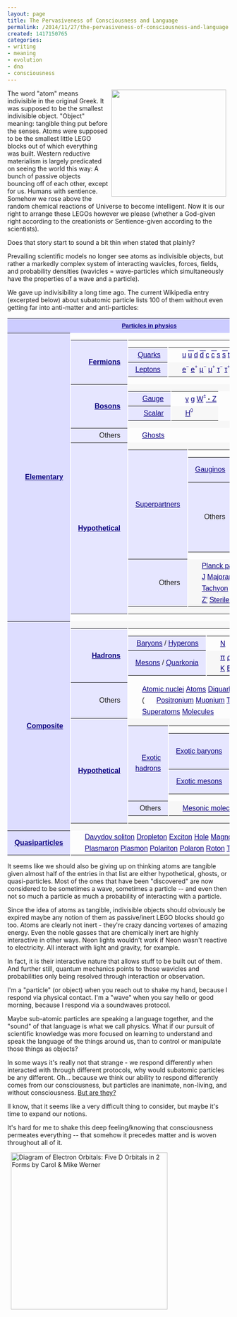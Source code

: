 ```yaml
---
layout: page
title: The Pervasiveness of Consciousness and Language
permalink: /2014/11/27/the-pervasiveness-of-consciousness-and-language
created: 1417150765
categories:
- writing
- meaning
- evolution
- dna
- consciousness
---
```


<img alt="" src="http://www.artbrock.com{{ site.urlimg }}Conscious_Atoms.jpg" style="width: 260px; height: 242px; margin-left: 8px; margin-right: 8px; float: right;">The word "atom" means indivisible in the original Greek. It was supposed to be the smallest indivisible object. "Object" meaning: tangible thing put before the senses. Atoms were supposed to be the smallest little LEGO blocks out of which everything was built. Western reductive materialism is largely predicated on seeing the world this way: A bunch of passive objects bouncing off of each other, except for us. Humans with sentience. Somehow we rose above the random chemical reactions of Universe to become intelligent. Now it is our right to arrange these LEGOs however we please (whether a God-given right according to the creationists or Sentience-given according to the scientists).

Does that story start to sound a bit thin when stated that plainly?

Prevailing scientific models no longer see atoms as indivisible objects, but rather a markedly complex system of interacting wavicles, forces, fields, and probability densities (wavicles = wave-particles which simultaneously have the properties of a wave and a particle).

We gave up indivisibility a long time ago. The current Wikipedia entry (excerpted below) about subatomic particle lists 100 of them without even getting far into anti-matter and anti-particles:

<!--break-->

 
<table class="nowraplinks collapsible autocollapse navbox-inner" id="collapsibleTable0" style="color: inherit; font-family: sans-serif; line-height: 13.1413335800171px; text-align: center; border-spacing: 0px; background: transparent;"><tbody><tr><th class="navbox-title" colspan="2" scope="col" style="padding: 0.25em 1em; line-height: 1.5em; background: rgb(204, 204, 255);"><div style="font-size: 13.3333330154419px;"><a href="http://en.wikipedia.org/wiki/Particle_physics" style="color: rgb(11, 0, 128); white-space: nowrap; background: none;" title="Particle physics">Particles in physics</a></div></th></tr><tr><th class="navbox-group" scope="row" style="padding: 0.25em 1em; line-height: 1.5em; text-align: right; white-space: nowrap; background: rgb(221, 221, 255);"><a href="http://en.wikipedia.org/wiki/Elementary_particle" style="color: rgb(11, 0, 128); background: none;" title="Elementary particle">Elementary</a></th><td class="navbox-list navbox-odd hlist" style="line-height: 1.8em; border-color: rgb(253, 253, 253); text-align: left; border-left-width: 2px; border-left-style: solid; padding: 0px; background: transparent;"><table class="nowraplinks navbox-subgroup" style="border-spacing: 0px; background: rgb(253, 253, 253);"><tbody><tr><th class="navbox-group" scope="row" style="padding: 0.25em 1em; line-height: 1.5em; text-align: right; white-space: nowrap; background: rgb(230, 230, 255);"><a href="http://en.wikipedia.org/wiki/Fermion" style="color: rgb(11, 0, 128); background: none;" title="Fermion">Fermions</a></th><td class="navbox-list navbox-odd" style="line-height: 1.8em; border-color: rgb(253, 253, 253); border-left-width: 2px; border-left-style: solid; padding: 0px; background: transparent;"><table class="nowraplinks navbox-subgroup" style="border-spacing: 0px; background-image: initial; background-attachment: initial; background-size: initial; background-origin: initial; background-clip: initial; background-position: initial; background-repeat: initial;"><tbody><tr><th class="navbox-group" scope="row" style="padding: 0.25em 1em; line-height: 1.5em; text-align: right; white-space: nowrap; font-weight: normal; background: rgb(230, 230, 255);"><a href="http://en.wikipedia.org/wiki/Quark" style="color: rgb(11, 0, 128); background: none;" title="Quark">Quarks</a></th><td class="navbox-list navbox-odd" style="line-height: 1.8em; border-color: rgb(253, 253, 253); border-left-width: 2px; border-left-style: solid; padding: 0px; background: transparent;"><div style="padding: 0em 0.25em;"><ul style="line-height: 1.6; margin: 0px; padding-top: 0.125em; padding-bottom: 0.125em; list-style-image: url(data:image/png;base64,iVBORw0KGgoAAAANSUhEUgAAAAUAAAANAQMAAABb8jbLAAAABlBMVEX///8AUow5QSOjAAAAAXRSTlMAQObYZgAAABNJREFUCB1jYEABBQw/wLCAgQEAGpIDyT0IVcsAAAAASUVORK5CYII=);"><li style="display: inline;"><a href="http://en.wikipedia.org/wiki/Up_quark" style="color: rgb(11, 0, 128); white-space: nowrap; background: none;" title="Up quark">u</a>  <li style="display: inline;"><span class="unicode" style="color: rgb(11, 0, 128); white-space: nowrap; background: none;"><span style="text-decoration: overline;"><a class="mw-redirect" href="http://en.wikipedia.org/wiki/Up_antiquark" style="color: rgb(11, 0, 128); white-space: nowrap; background: none;" title="Up antiquark">u</a>  </span></span><li style="display: inline;"><a href="http://en.wikipedia.org/wiki/Down_quark" style="color: rgb(11, 0, 128); white-space: nowrap; background: none;" title="Down quark">d</a>  <li style="display: inline;"><span class="unicode" style="color: rgb(11, 0, 128); white-space: nowrap; background: none;"><span style="text-decoration: overline;"><a class="mw-redirect" href="http://en.wikipedia.org/wiki/Down_antiquark" style="color: rgb(11, 0, 128); white-space: nowrap; background: none;" title="Down antiquark">d</a>  </span></span><li style="display: inline;"><a href="http://en.wikipedia.org/wiki/Charm_quark" style="color: rgb(11, 0, 128); white-space: nowrap; background: none;" title="Charm quark">c</a>  <li style="display: inline;"><span class="unicode" style="color: rgb(11, 0, 128); white-space: nowrap; background: none;"><span style="text-decoration: overline;"><a class="mw-redirect" href="http://en.wikipedia.org/wiki/Charm_antiquark" style="color: rgb(11, 0, 128); white-space: nowrap; background: none;" title="Charm antiquark">c</a>  </span></span><li style="display: inline;"><a href="http://en.wikipedia.org/wiki/Strange_quark" style="color: rgb(11, 0, 128); white-space: nowrap; background: none;" title="Strange quark">s</a>  <li style="display: inline;"><span class="unicode" style="color: rgb(11, 0, 128); white-space: nowrap; background: none;"><span style="text-decoration: overline;"><a class="mw-redirect" href="http://en.wikipedia.org/wiki/Strange_antiquark" style="color: rgb(11, 0, 128); white-space: nowrap; background: none;" title="Strange antiquark">s</a>  </span></span><li style="display: inline;"><a href="http://en.wikipedia.org/wiki/Top_quark" style="color: rgb(11, 0, 128); white-space: nowrap; background: none;" title="Top quark">t</a>  <li style="display: inline;"><span class="unicode" style="color: rgb(11, 0, 128); white-space: nowrap; background: none;"><span style="text-decoration: overline;"><a class="mw-redirect" href="http://en.wikipedia.org/wiki/Top_antiquark" style="color: rgb(11, 0, 128); white-space: nowrap; background: none;" title="Top antiquark">t</a>  </span></span><li style="display: inline;"><a href="http://en.wikipedia.org/wiki/Bottom_quark" style="color: rgb(11, 0, 128); white-space: nowrap; background: none;" title="Bottom quark">b</a>  <li style="display: inline;"><a class="mw-redirect" href="http://en.wikipedia.org/wiki/Bottom_antiquark" style="color: rgb(11, 0, 128); white-space: nowrap; background: none;" title="Bottom antiquark"><span class="unicode"><span style="text-decoration: overline;">b</span></span></a></ul></div></td></tr><tr><th class="navbox-group" scope="row" style="padding: 0.25em 1em; line-height: 1.5em; text-align: right; white-space: nowrap; font-weight: normal; background: rgb(230, 230, 255);"><a href="http://en.wikipedia.org/wiki/Lepton" style="color: rgb(11, 0, 128); background: none;" title="Lepton">Leptons</a></th><td class="navbox-list navbox-even" style="line-height: 1.8em; border-color: rgb(253, 253, 253); border-left-width: 2px; border-left-style: solid; padding: 0px; background: rgb(247, 247, 247);"><div style="padding: 0em 0.25em;"><ul style="line-height: 1.6; margin: 0px; padding-top: 0.125em; padding-bottom: 0.125em; list-style-image: url(data:image/png;base64,iVBORw0KGgoAAAANSUhEUgAAAAUAAAANAQMAAABb8jbLAAAABlBMVEX///8AUow5QSOjAAAAAXRSTlMAQObYZgAAABNJREFUCB1jYEABBQw/wLCAgQEAGpIDyT0IVcsAAAAASUVORK5CYII=);"><li style="display: inline;"><span class="unicode" style="color: rgb(11, 0, 128); white-space: nowrap; background: none;"><a href="http://en.wikipedia.org/wiki/Electron" style="color: rgb(11, 0, 128); white-space: nowrap; background: none;" title="Electron">e<span style="display: inline-block; margin-bottom: -0.3em; vertical-align: 0.8em; line-height: 1.2em; font-size: 10.6666669845581px;">−</span></a>  </span><li style="display: inline;"><span class="unicode" style="color: rgb(11, 0, 128); white-space: nowrap; background: none;"><a href="http://en.wikipedia.org/wiki/Positron" style="color: rgb(11, 0, 128); white-space: nowrap; background: none;" title="Positron">e<span style="display: inline-block; margin-bottom: -0.3em; vertical-align: 0.8em; line-height: 1.2em; font-size: 10.6666669845581px;">+</span></a>  </span><li style="display: inline;"><span class="unicode" style="color: rgb(11, 0, 128); white-space: nowrap; background: none;"><a href="http://en.wikipedia.org/wiki/Muon" style="color: rgb(11, 0, 128); white-space: nowrap; background: none;" title="Muon">μ<span style="display: inline-block; margin-bottom: -0.3em; vertical-align: 0.8em; line-height: 1.2em; font-size: 10.6666669845581px;">−</span></a>  </span><li style="display: inline;"><span class="unicode" style="color: rgb(11, 0, 128); white-space: nowrap; background: none;"><a class="mw-redirect" href="http://en.wikipedia.org/wiki/Antimuon" style="color: rgb(11, 0, 128); white-space: nowrap; background: none;" title="Antimuon">μ<span style="display: inline-block; margin-bottom: -0.3em; vertical-align: 0.8em; line-height: 1.2em; font-size: 10.6666669845581px;">+</span></a>  </span><li style="display: inline;"><span class="unicode" style="color: rgb(11, 0, 128); white-space: nowrap; background: none;"><a href="http://en.wikipedia.org/wiki/Tau_(particle)" style="color: rgb(11, 0, 128); white-space: nowrap; background: none;" title="Tau (particle)">τ<span style="display: inline-block; margin-bottom: -0.3em; vertical-align: 0.8em; line-height: 1.2em; font-size: 10.6666669845581px;">−</span></a>  </span><li style="display: inline;"><span class="unicode" style="color: rgb(11, 0, 128); white-space: nowrap; background: none;"><a class="mw-redirect" href="http://en.wikipedia.org/wiki/Antitau" style="color: rgb(11, 0, 128); white-space: nowrap; background: none;" title="Antitau">τ<span style="display: inline-block; margin-bottom: -0.3em; vertical-align: 0.8em; line-height: 1.2em; font-size: 10.6666669845581px;">+</span></a>  </span><li style="display: inline;"><a href="http://en.wikipedia.org/wiki/Electron_neutrino" style="color: rgb(11, 0, 128); white-space: nowrap; background: none;" title="Electron neutrino"><span class="unicode">ν  <span style="display: inline-block; margin-bottom: -0.3em; vertical-align: -0.4em; line-height: 1.2em; font-size: 10.6666669845581px;">e</span></span></a><li style="display: inline;"><a class="mw-redirect" href="http://en.wikipedia.org/wiki/Antineutrino" style="color: rgb(11, 0, 128); white-space: nowrap; background: none;" title="Antineutrino"><span class="unicode"><span style="text-decoration: overline;">ν</span><span style="display: inline-block; margin-bottom: -0.3em; vertical-align: -0.4em; line-height: 1.2em; font-size: 10.6666669845581px;">  e</span></span></a><li style="display: inline;"><a href="http://en.wikipedia.org/wiki/Muon_neutrino" style="color: rgb(11, 0, 128); white-space: nowrap; background: none;" title="Muon neutrino"><span class="unicode">ν<span style="display: inline-block; margin-bottom: -0.3em; vertical-align: -0.4em; line-height: 1.2em; font-size: 10.6666669845581px;">  μ</span></span></a><li style="display: inline;"><a class="mw-redirect" href="http://en.wikipedia.org/wiki/Antineutrino" style="color: rgb(11, 0, 128); white-space: nowrap; background: none;" title="Antineutrino"><span class="unicode"><span style="text-decoration: overline;">ν</span><span style="display: inline-block; margin-bottom: -0.3em; vertical-align: -0.4em; line-height: 1.2em; font-size: 10.6666669845581px;">  μ</span></span></a><li style="display: inline;"><a href="http://en.wikipedia.org/wiki/Tau_neutrino" style="color: rgb(11, 0, 128); white-space: nowrap; background: none;" title="Tau neutrino"><span class="unicode">ν<span style="display: inline-block; margin-bottom: -0.3em; vertical-align: -0.4em; line-height: 1.2em; font-size: 10.6666669845581px;">  τ</span></span></a><li style="display: inline;"><a class="mw-redirect" href="http://en.wikipedia.org/wiki/Antineutrino" style="color: rgb(11, 0, 128); white-space: nowrap; background: none;" title="Antineutrino"><span class="unicode"><span style="text-decoration: overline;">ν</span><span style="display: inline-block; margin-bottom: -0.3em; vertical-align: -0.4em; line-height: 1.2em; font-size: 10.6666669845581px;">  τ</span></span></a></ul></div></td></tr></tbody></table></td></tr><tr><th class="navbox-group" scope="row" style="padding: 0.25em 1em; line-height: 1.5em; text-align: right; white-space: nowrap; background: rgb(230, 230, 255);"><a href="http://en.wikipedia.org/wiki/Boson" style="color: rgb(11, 0, 128); background: none;" title="Boson">Bosons</a></th><td class="navbox-list navbox-even" style="line-height: 1.8em; border-color: rgb(253, 253, 253); border-left-width: 2px; border-left-style: solid; padding: 0px; background: rgb(247, 247, 247);"><table class="nowraplinks navbox-subgroup" style="border-spacing: 0px; background: rgb(253, 253, 253);"><tbody><tr><th class="navbox-group" scope="row" style="padding: 0.25em 1em; line-height: 1.5em; text-align: right; white-space: nowrap; width: 4em; font-weight: normal; background: rgb(230, 230, 255);"><a href="http://en.wikipedia.org/wiki/Gauge_boson" style="color: rgb(11, 0, 128); background: none;" title="Gauge boson">Gauge</a></th><td class="navbox-list navbox-odd" style="line-height: 1.8em; border-color: rgb(253, 253, 253); border-left-width: 2px; border-left-style: solid; padding: 0px; background: transparent;"><div style="padding: 0em 0.25em;"><ul style="line-height: 1.6; margin: 0px; padding-top: 0.125em; padding-bottom: 0.125em; list-style-image: url(data:image/png;base64,iVBORw0KGgoAAAANSUhEUgAAAAUAAAANAQMAAABb8jbLAAAABlBMVEX///8AUow5QSOjAAAAAXRSTlMAQObYZgAAABNJREFUCB1jYEABBQw/wLCAgQEAGpIDyT0IVcsAAAAASUVORK5CYII=);"><li style="display: inline;"><a href="http://en.wikipedia.org/wiki/Photon" style="color: rgb(11, 0, 128); white-space: nowrap; background: none;" title="Photon">γ</a>  <li style="display: inline;"><a href="http://en.wikipedia.org/wiki/Gluon" style="color: rgb(11, 0, 128); white-space: nowrap; background: none;" title="Gluon">g</a>  <li style="display: inline;"><a href="http://en.wikipedia.org/wiki/W_and_Z_bosons" style="color: rgb(11, 0, 128); white-space: nowrap; background: none;" title="W and Z bosons"><span class="unicode">W<span style="display: inline-block; margin-bottom: -0.3em; vertical-align: 0.8em; line-height: 1.2em; font-size: 10.6666669845581px;">±</span></span> <b style="color: black;">·</b> <span class="unicode">Z</span></a></ul></div></td></tr><tr><th class="navbox-group" scope="row" style="padding: 0.25em 1em; line-height: 1.5em; text-align: right; white-space: nowrap; width: 4em; font-weight: normal; background: rgb(230, 230, 255);"><a href="http://en.wikipedia.org/wiki/Scalar_boson" style="color: rgb(11, 0, 128); background: none;" title="Scalar boson">Scalar</a></th><td class="navbox-list navbox-even" style="line-height: 1.8em; border-color: rgb(253, 253, 253); border-left-width: 2px; border-left-style: solid; padding: 0px; background: rgb(247, 247, 247);"><div style="padding: 0em 0.25em;"><ul style="line-height: 1.6; margin: 0px; padding-top: 0.125em; padding-bottom: 0.125em; list-style-image: url(data:image/png;base64,iVBORw0KGgoAAAANSUhEUgAAAAUAAAANAQMAAABb8jbLAAAABlBMVEX///8AUow5QSOjAAAAAXRSTlMAQObYZgAAABNJREFUCB1jYEABBQw/wLCAgQEAGpIDyT0IVcsAAAAASUVORK5CYII=);"><li style="display: inline;"><a href="http://en.wikipedia.org/wiki/Higgs_boson" style="color: rgb(11, 0, 128); white-space: nowrap; background: none;" title="Higgs boson"><span class="unicode">H<span style="display: inline-block; margin-bottom: -0.3em; vertical-align: 0.8em; line-height: 1.2em; font-size: 10.6666669845581px;">0</span></span></a></ul></div></td></tr></tbody></table></td></tr><tr><th class="navbox-group" scope="row" style="padding: 0.25em 1em; line-height: 1.5em; text-align: right; white-space: nowrap; font-weight: normal; background: rgb(230, 230, 255);">Others</th><td class="navbox-list navbox-odd" style="line-height: 1.8em; border-color: rgb(253, 253, 253); border-left-width: 2px; border-left-style: solid; padding: 0px; background: transparent;"><div style="padding: 0em 0.25em;"><ul style="line-height: 1.6; margin: 0px; padding-top: 0.125em; padding-bottom: 0.125em; list-style-image: url(data:image/png;base64,iVBORw0KGgoAAAANSUhEUgAAAAUAAAANAQMAAABb8jbLAAAABlBMVEX///8AUow5QSOjAAAAAXRSTlMAQObYZgAAABNJREFUCB1jYEABBQw/wLCAgQEAGpIDyT0IVcsAAAAASUVORK5CYII=);"><li style="display: inline;"><a href="http://en.wikipedia.org/wiki/Faddeev%E2%80%93Popov_ghost" style="color: rgb(11, 0, 128); white-space: nowrap; background: none;" title="Faddeev-Popov ghost">Ghosts</a></ul></div></td></tr><tr><th class="navbox-group" scope="row" style="padding: 0.25em 1em; line-height: 1.5em; text-align: right; white-space: nowrap; background: rgb(230, 230, 255);"><a class="mw-redirect" href="http://en.wikipedia.org/wiki/Hypothetical_particles" style="color: rgb(11, 0, 128); background: none;" title="Hypothetical particles">Hypothetical</a></th><td class="navbox-list navbox-even" style="line-height: 1.8em; border-color: rgb(253, 253, 253); border-left-width: 2px; border-left-style: solid; padding: 0px; background: rgb(247, 247, 247);"><table class="nowraplinks navbox-subgroup" style="border-spacing: 0px; background: rgb(253, 253, 253);"><tbody><tr><th class="navbox-group" scope="row" style="padding: 0.25em 1em; line-height: 1.5em; text-align: right; white-space: nowrap; font-weight: normal; background: rgb(230, 230, 255);"><a href="http://en.wikipedia.org/wiki/Superpartner" style="color: rgb(11, 0, 128); background: none;" title="Superpartner">Superpartners</a></th><td class="navbox-list navbox-odd" style="line-height: 1.8em; border-color: rgb(253, 253, 253); border-left-width: 2px; border-left-style: solid; padding: 0px; background: transparent;"><table class="nowraplinks navbox-subgroup" style="border-spacing: 0px; background-image: initial; background-attachment: initial; background-size: initial; background-origin: initial; background-clip: initial; background-position: initial; background-repeat: initial;"><tbody><tr><th class="navbox-group" scope="row" style="padding: 0.25em 1em; line-height: 1.5em; text-align: right; white-space: nowrap; font-weight: normal; background: rgb(230, 230, 255);"><a href="http://en.wikipedia.org/wiki/Gaugino" style="color: rgb(11, 0, 128); background: none;" title="Gaugino">Gauginos</a></th><td class="navbox-list navbox-even" style="line-height: 1.8em; border-color: rgb(253, 253, 253); border-left-width: 2px; border-left-style: solid; padding: 0px; background: rgb(247, 247, 247);"><div style="padding: 0em 0.25em;"><ul style="line-height: 1.6; margin: 0px; padding-top: 0.125em; padding-bottom: 0.125em; list-style-image: url(data:image/png;base64,iVBORw0KGgoAAAANSUhEUgAAAAUAAAANAQMAAABb8jbLAAAABlBMVEX///8AUow5QSOjAAAAAXRSTlMAQObYZgAAABNJREFUCB1jYEABBQw/wLCAgQEAGpIDyT0IVcsAAAAASUVORK5CYII=);"><li style="display: inline;"><a href="http://en.wikipedia.org/wiki/Gluino" style="color: rgb(11, 0, 128); white-space: nowrap; background: none;" title="Gluino">Gluino</a>    <li style="display: inline;"><a href="http://en.wikipedia.org/wiki/Gravitino" style="color: rgb(11, 0, 128); white-space: nowrap; background: none;" title="Gravitino">Gravitino</a></ul></div></td></tr><tr><th class="navbox-group" scope="row" style="padding: 0.25em 1em; line-height: 1.5em; text-align: right; white-space: nowrap; font-weight: normal; background: rgb(230, 230, 255);">Others</th><td class="navbox-list navbox-odd" style="line-height: 1.8em; border-color: rgb(253, 253, 253); border-left-width: 2px; border-left-style: solid; padding: 0px; background: transparent;"><div style="padding: 0em 0.25em;"><ul style="line-height: 1.6; margin: 0px; padding-top: 0.125em; padding-bottom: 0.125em; list-style-image: url(data:image/png;base64,iVBORw0KGgoAAAANSUhEUgAAAAUAAAANAQMAAABb8jbLAAAABlBMVEX///8AUow5QSOjAAAAAXRSTlMAQObYZgAAABNJREFUCB1jYEABBQw/wLCAgQEAGpIDyT0IVcsAAAAASUVORK5CYII=);"><li style="display: inline;"><a href="http://en.wikipedia.org/wiki/Higgsino" style="color: rgb(11, 0, 128); white-space: nowrap; background: none;" title="Higgsino">Higgsino</a>   <li style="display: inline;"><a href="http://en.wikipedia.org/wiki/Neutralino" style="color: rgb(11, 0, 128); white-space: nowrap; background: none;" title="Neutralino">Neutralino</a>   <li style="display: inline;"><a href="http://en.wikipedia.org/wiki/Chargino" style="color: rgb(11, 0, 128); white-space: nowrap; background: none;" title="Chargino">Chargino</a>   <li style="display: inline;"><a href="http://en.wikipedia.org/wiki/Axino" style="color: rgb(11, 0, 128); white-space: nowrap; background: none;" title="Axino">Axino</a>   <li style="display: inline;"><a href="http://en.wikipedia.org/wiki/Sfermion" style="color: rgb(11, 0, 128); white-space: nowrap; background: none;" title="Sfermion">Sfermion</a> (<a href="http://en.wikipedia.org/wiki/Stop_squark" style="color: rgb(11, 0, 128); white-space: nowrap; background: none;" title="Stop squark">Stop squark</a>)</ul></div></td></tr></tbody></table></td></tr><tr><th class="navbox-group" scope="row" style="padding: 0.25em 1em; line-height: 1.5em; text-align: right; white-space: nowrap; font-weight: normal; background: rgb(230, 230, 255);">Others</th><td class="navbox-list navbox-even" style="line-height: 1.8em; border-color: rgb(253, 253, 253); border-left-width: 2px; border-left-style: solid; padding: 0px; background: rgb(247, 247, 247);"><div style="padding: 0em 0.25em;"><ul style="line-height: 1.6; margin: 0px; padding-top: 0.125em; padding-bottom: 0.125em; list-style-image: url(data:image/png;base64,iVBORw0KGgoAAAANSUhEUgAAAAUAAAANAQMAAABb8jbLAAAABlBMVEX///8AUow5QSOjAAAAAXRSTlMAQObYZgAAABNJREFUCB1jYEABBQw/wLCAgQEAGpIDyT0IVcsAAAAASUVORK5CYII=);"><li style="display: inline;"><a href="http://en.wikipedia.org/wiki/Planck_particle" style="color: rgb(11, 0, 128); white-space: nowrap; background: none;" title="Planck particle">Planck particle</a>  <li style="display: inline;"><a href="http://en.wikipedia.org/wiki/Axion" style="color: rgb(11, 0, 128); white-space: nowrap; background: none;" title="Axion"><font color="#0b0080"><span style="white-space: nowrap; background-attachment: initial; background-size: initial; background-origin: initial; background-clip: initial; background-position: initial; background-repeat: initial;">A</span></font><sup style="color: rgb(11, 0, 128); white-space: nowrap; line-height: 1; font-size: 10px; background: none;">0</sup></a>  <li style="display: inline;"><a href="http://en.wikipedia.org/wiki/Dilaton" style="color: rgb(11, 0, 128); white-space: nowrap; background: none;" title="Dilaton">Dilaton</a>  <li style="display: inline;"><a href="http://en.wikipedia.org/wiki/Graviton" style="color: rgb(11, 0, 128); white-space: nowrap; background: none;" title="Graviton">G</a>  <li style="display: inline;"><a href="http://en.wikipedia.org/wiki/Majoron" style="color: rgb(11, 0, 128); white-space: nowrap; background: none;" title="Majoron">J</a>   <li style="display: inline;"><a href="http://en.wikipedia.org/wiki/Majorana_fermion" style="color: rgb(11, 0, 128); white-space: nowrap; background: none;" title="Majorana fermion">Majorana fermion</a>  <li style="display: inline;"><a href="http://en.wikipedia.org/wiki/Magnetic_monopole" style="color: rgb(11, 0, 128); white-space: nowrap; background: none;" title="Magnetic monopole">m</a>  <li style="display: inline;"><a href="http://en.wikipedia.org/wiki/Tachyon" style="color: rgb(11, 0, 128); white-space: nowrap; background: none;" title="Tachyon">Tachyon</a>  <li style="display: inline;"><a href="http://en.wikipedia.org/wiki/Leptoquark" style="color: rgb(11, 0, 128); white-space: nowrap; background: none;" title="Leptoquark">Leptoquark</a>  <li style="display: inline;"><a href="http://en.wikipedia.org/wiki/X_and_Y_bosons" style="color: rgb(11, 0, 128); white-space: nowrap; background: none;" title="X and Y bosons">X</a>  <li style="display: inline;"><a href="http://en.wikipedia.org/wiki/X_and_Y_bosons" style="color: rgb(11, 0, 128); white-space: nowrap; background: none;" title="X and Y bosons">Y</a>  <li style="display: inline;"><a href="http://en.wikipedia.org/wiki/W%E2%80%B2_and_Z%E2%80%B2_bosons" style="color: rgb(11, 0, 128); white-space: nowrap; background: none;" title="W′ and Z′ bosons">W'</a>  <li style="display: inline;"><a href="http://en.wikipedia.org/wiki/W%E2%80%B2_and_Z%E2%80%B2_bosons" style="color: rgb(11, 0, 128); white-space: nowrap; background: none;" title="W′ and Z′ bosons">Z'</a>  <li style="display: inline;"><a href="http://en.wikipedia.org/wiki/Sterile_neutrino" style="color: rgb(11, 0, 128); white-space: nowrap; background: none;" title="Sterile neutrino">Sterile neutrino</a></ul></div></td></tr></tbody></table></td></tr></tbody></table></td></tr><tr><th class="navbox-group" scope="row" style="padding: 0.25em 1em; line-height: 1.5em; text-align: right; white-space: nowrap; background: rgb(221, 221, 255);"><a href="http://en.wikipedia.org/wiki/Bound_state" style="color: rgb(11, 0, 128); background: none;" title="Bound state">Composite</a></th><td class="navbox-list navbox-even hlist" style="line-height: 1.8em; border-color: rgb(253, 253, 253); text-align: left; border-left-width: 2px; border-left-style: solid; padding: 0px; background: rgb(247, 247, 247);"><table class="nowraplinks navbox-subgroup" style="border-spacing: 0px; background: rgb(253, 253, 253);"><tbody><tr><th class="navbox-group" scope="row" style="padding: 0.25em 1em; line-height: 1.5em; text-align: right; white-space: nowrap; background: rgb(230, 230, 255);"><a href="http://en.wikipedia.org/wiki/Hadron" style="color: rgb(11, 0, 128); background: none;" title="Hadron">Hadrons</a></th><td class="navbox-list navbox-odd" style="line-height: 1.8em; border-color: rgb(253, 253, 253); border-left-width: 2px; border-left-style: solid; padding: 0px; background: transparent;"><table class="nowraplinks navbox-subgroup" style="border-spacing: 0px; background-image: initial; background-attachment: initial; background-size: initial; background-origin: initial; background-clip: initial; background-position: initial; background-repeat: initial;"><tbody><tr><th class="navbox-group" scope="row" style="padding: 0.25em 1em; line-height: 1.5em; text-align: right; white-space: nowrap; font-weight: normal; background: rgb(230, 230, 255);"><a href="http://en.wikipedia.org/wiki/Baryon" style="color: rgb(11, 0, 128); background: none;" title="Baryon">Baryons</a> / <a href="http://en.wikipedia.org/wiki/Hyperon" style="color: rgb(11, 0, 128); background: none;" title="Hyperon">Hyperons</a></th><td class="navbox-list navbox-odd" style="line-height: 1.8em; border-color: rgb(253, 253, 253); border-left-width: 2px; border-left-style: solid; padding: 0px; background: transparent;"><div style="padding: 0em 0.25em;"><ul style="line-height: 1.6; margin: 0px; padding-top: 0.125em; padding-bottom: 0.125em; list-style-image: url(data:image/png;base64,iVBORw0KGgoAAAANSUhEUgAAAAUAAAANAQMAAABb8jbLAAAABlBMVEX///8AUow5QSOjAAAAAXRSTlMAQObYZgAAABNJREFUCB1jYEABBQw/wLCAgQEAGpIDyT0IVcsAAAAASUVORK5CYII=);"><li style="display: inline;"><span class="unicode" style="color: rgb(11, 0, 128); white-space: nowrap; background: none;"><a href="http://en.wikipedia.org/wiki/Nucleon" style="color: rgb(11, 0, 128); white-space: nowrap; background: none;" title="Nucleon">N</a>  </span><ul style="line-height: 1.6; list-style-type: disc; margin: 0px; padding-top: 0.125em; padding-bottom: 0.125em; list-style-image: url(data:image/png;base64,iVBORw0KGgoAAAANSUhEUgAAAAUAAAANAQMAAABb8jbLAAAABlBMVEX///8AUow5QSOjAAAAAXRSTlMAQObYZgAAABNJREFUCB1jYEABBQw/wLCAgQEAGpIDyT0IVcsAAAAASUVORK5CYII=); display: inline;"><li style="display: inline;"><span class="unicode" style="color: rgb(11, 0, 128); white-space: nowrap; background: none;"><a href="http://en.wikipedia.org/wiki/Proton" style="color: rgb(11, 0, 128); white-space: nowrap; background: none;" title="Proton">p</a>  </span><li style="display: inline;"><span class="unicode" style="color: rgb(11, 0, 128); white-space: nowrap; background: none;"><a href="http://en.wikipedia.org/wiki/Neutron" style="color: rgb(11, 0, 128); white-space: nowrap; background: none;" title="Neutron">n</a>  </span></ul><li style="display: inline;"><a href="http://en.wikipedia.org/wiki/Delta_baryon" style="color: rgb(11, 0, 128); white-space: nowrap; background: none;" title="Delta baryon">Δ</a>  <li style="display: inline;"><a href="http://en.wikipedia.org/wiki/Lambda_baryon" style="color: rgb(11, 0, 128); white-space: nowrap; background: none;" title="Lambda baryon">Λ</a>  <li style="display: inline;"><a href="http://en.wikipedia.org/wiki/Sigma_baryon" style="color: rgb(11, 0, 128); white-space: nowrap; background: none;" title="Sigma baryon">Σ</a>  <li style="display: inline;"><a href="http://en.wikipedia.org/wiki/Xi_baryon" style="color: rgb(11, 0, 128); white-space: nowrap; background: none;" title="Xi baryon">Ξ</a>  <li style="display: inline;"><a href="http://en.wikipedia.org/wiki/Omega_baryon" style="color: rgb(11, 0, 128); white-space: nowrap; background: none;" title="Omega baryon">Ω</a></ul></div></td></tr><tr><th class="navbox-group" scope="row" style="padding: 0.25em 1em; line-height: 1.5em; text-align: right; white-space: nowrap; font-weight: normal; background: rgb(230, 230, 255);"><a href="http://en.wikipedia.org/wiki/Meson" style="color: rgb(11, 0, 128); background: none;" title="Meson">Mesons</a> / <a href="http://en.wikipedia.org/wiki/Quarkonium" style="color: rgb(11, 0, 128); background: none;" title="Quarkonium">Quarkonia</a></th><td class="navbox-list navbox-even" style="line-height: 1.8em; border-color: rgb(253, 253, 253); border-left-width: 2px; border-left-style: solid; padding: 0px; background: rgb(247, 247, 247);"><div style="padding: 0em 0.25em;"><ul style="line-height: 1.6; margin: 0px; padding-top: 0.125em; padding-bottom: 0.125em; list-style-image: url(data:image/png;base64,iVBORw0KGgoAAAANSUhEUgAAAAUAAAANAQMAAABb8jbLAAAABlBMVEX///8AUow5QSOjAAAAAXRSTlMAQObYZgAAABNJREFUCB1jYEABBQw/wLCAgQEAGpIDyT0IVcsAAAAASUVORK5CYII=);"><li style="display: inline;"><a href="http://en.wikipedia.org/wiki/Pion" style="color: rgb(11, 0, 128); white-space: nowrap; background: none;" title="Pion">π</a>  <li style="display: inline;"><a href="http://en.wikipedia.org/wiki/Rho_meson" style="color: rgb(11, 0, 128); white-space: nowrap; background: none;" title="Rho meson">ρ</a>  <li style="display: inline;"><a href="http://en.wikipedia.org/wiki/Eta_meson" style="color: rgb(11, 0, 128); white-space: nowrap; background: none;" title="Eta meson">η</a>  <li style="display: inline;"><a class="mw-redirect" href="http://en.wikipedia.org/wiki/Eta_prime_meson" style="color: rgb(11, 0, 128); white-space: nowrap; background: none;" title="Eta prime meson">η′</a>  <li style="display: inline;"><a href="http://en.wikipedia.org/wiki/Phi_meson" style="color: rgb(11, 0, 128); white-space: nowrap; background: none;" title="Phi meson">φ</a>  <li style="display: inline;"><a class="mw-redirect" href="http://en.wikipedia.org/wiki/Omega_meson" style="color: rgb(11, 0, 128); white-space: nowrap; background: none;" title="Omega meson">ω</a>  <li style="display: inline;"><a href="http://en.wikipedia.org/wiki/J/psi_meson" style="color: rgb(11, 0, 128); white-space: nowrap; background: none;" title="J/psi meson">J/ψ</a>  <li style="display: inline;"><a href="http://en.wikipedia.org/wiki/Upsilon_meson" style="color: rgb(11, 0, 128); white-space: nowrap; background: none;" title="Upsilon meson">ϒ</a>  <li style="display: inline;"><a href="http://en.wikipedia.org/wiki/Theta_meson" style="color: rgb(11, 0, 128); white-space: nowrap; background: none;" title="Theta meson">θ</a>  <li style="display: inline;"><a href="http://en.wikipedia.org/wiki/Kaon" style="color: rgb(11, 0, 128); white-space: nowrap; background: none;" title="Kaon">K</a>  <li style="display: inline;"><a href="http://en.wikipedia.org/wiki/B_meson" style="color: rgb(11, 0, 128); white-space: nowrap; background: none;" title="B meson">B</a>  <li style="display: inline;"><a href="http://en.wikipedia.org/wiki/D_meson" style="color: rgb(11, 0, 128); white-space: nowrap; background: none;" title="D meson">D</a>  <li style="display: inline;"><a href="http://en.wikipedia.org/wiki/T_meson" style="color: rgb(11, 0, 128); white-space: nowrap; background: none;" title="T meson">T</a></ul></div></td></tr></tbody></table></td></tr><tr><th class="navbox-group" scope="row" style="padding: 0.25em 1em; line-height: 1.5em; text-align: right; white-space: nowrap; font-weight: normal; background: rgb(230, 230, 255);">Others</th><td class="navbox-list navbox-odd" style="line-height: 1.8em; border-color: rgb(253, 253, 253); border-left-width: 2px; border-left-style: solid; padding: 0px; background: transparent;"><div style="padding: 0em 0.25em;"><ul style="line-height: 1.6; margin: 0px; padding-top: 0.125em; padding-bottom: 0.125em; list-style-image: url(data:image/png;base64,iVBORw0KGgoAAAANSUhEUgAAAAUAAAANAQMAAABb8jbLAAAABlBMVEX///8AUow5QSOjAAAAAXRSTlMAQObYZgAAABNJREFUCB1jYEABBQw/wLCAgQEAGpIDyT0IVcsAAAAASUVORK5CYII=);"><li style="display: inline;"><a href="http://en.wikipedia.org/wiki/Atomic_nucleus" style="color: rgb(11, 0, 128); white-space: nowrap; background: none;" title="Atomic nucleus">Atomic nuclei</a>  <li style="display: inline;"><a href="http://en.wikipedia.org/wiki/Atom" style="color: rgb(11, 0, 128); white-space: nowrap; background: none;" title="Atom">Atoms</a>  <li style="display: inline;"><a href="http://en.wikipedia.org/wiki/Diquark" style="color: rgb(11, 0, 128); white-space: nowrap; background: none;" title="Diquark">Diquarks</a>  <li style="display: inline;"><a href="http://en.wikipedia.org/wiki/Exotic_atom" style="color: rgb(11, 0, 128); white-space: nowrap; background: none;" title="Exotic atom">Exotic atoms</a> (<ul style="line-height: 1.6; list-style-type: disc; margin: 0px; padding-top: 0.125em; padding-bottom: 0.125em; list-style-image: url(data:image/png;base64,iVBORw0KGgoAAAANSUhEUgAAAAUAAAANAQMAAABb8jbLAAAABlBMVEX///8AUow5QSOjAAAAAXRSTlMAQObYZgAAABNJREFUCB1jYEABBQw/wLCAgQEAGpIDyT0IVcsAAAAASUVORK5CYII=); display: inline;"><li style="display: inline;"><a href="http://en.wikipedia.org/wiki/Positronium" style="color: rgb(11, 0, 128); white-space: nowrap; background: none;" title="Positronium">Positronium</a>  <li style="display: inline;"><a href="http://en.wikipedia.org/wiki/Muonium" style="color: rgb(11, 0, 128); white-space: nowrap; background: none;" title="Muonium">Muonium</a>  <li style="display: inline;"><a class="mw-redirect" href="http://en.wikipedia.org/wiki/Tauonium" style="color: rgb(11, 0, 128); white-space: nowrap; background: none;" title="Tauonium">Tauonium</a><li style="display: inline;"><a href="http://en.wikipedia.org/wiki/Onium" style="color: rgb(11, 0, 128); white-space: nowrap; background: none;" title="Onium">Onia</a>)  </ul><li style="display: inline;"><a href="http://en.wikipedia.org/wiki/Superatom" style="color: rgb(11, 0, 128); white-space: nowrap; background: none;" title="Superatom">Superatoms</a>  <li style="display: inline;"><a href="http://en.wikipedia.org/wiki/Molecule" style="color: rgb(11, 0, 128); white-space: nowrap; background: none;" title="Molecule">Molecules</a></ul></div></td></tr><tr><th class="navbox-group" scope="row" style="padding: 0.25em 1em; line-height: 1.5em; text-align: right; white-space: nowrap; background: rgb(230, 230, 255);"><a href="http://en.wikipedia.org/wiki/Category:Hypothetical_composite_particles" style="color: rgb(11, 0, 128); background: none;" title="Category:Hypothetical composite particles">Hypothetical</a></th><td class="navbox-list navbox-even" style="line-height: 1.8em; border-color: rgb(253, 253, 253); border-left-width: 2px; border-left-style: solid; padding: 0px; background: rgb(247, 247, 247);"><table class="nowraplinks navbox-subgroup" style="border-spacing: 0px; background: rgb(253, 253, 253);"><tbody><tr><th class="navbox-group" scope="row" style="padding: 0.25em 1em; line-height: 1.5em; text-align: right; white-space: nowrap; font-weight: normal; background: rgb(230, 230, 255);"><a href="http://en.wikipedia.org/wiki/Exotic_hadron" style="color: rgb(11, 0, 128); background: none;" title="Exotic hadron">Exotic<br>hadrons</a></th><td class="navbox-list navbox-odd" style="line-height: 1.8em; border-color: rgb(253, 253, 253); border-left-width: 2px; border-left-style: solid; padding: 0px; background: transparent;"><table class="nowraplinks navbox-subgroup" style="border-spacing: 0px; background-image: initial; background-attachment: initial; background-size: initial; background-origin: initial; background-clip: initial; background-position: initial; background-repeat: initial;"><tbody><tr><th class="navbox-group" scope="row" style="padding: 0.25em 1em; line-height: 1.5em; text-align: right; white-space: nowrap; font-weight: normal; background: rgb(230, 230, 255);"><a href="http://en.wikipedia.org/wiki/Exotic_baryon" style="color: rgb(11, 0, 128); background: none;" title="Exotic baryon">Exotic baryons</a></th><td class="navbox-list navbox-even" style="line-height: 1.8em; border-color: rgb(253, 253, 253); border-left-width: 2px; border-left-style: solid; padding: 0px; background: rgb(247, 247, 247);"><div style="padding: 0em 0.25em;"><ul style="line-height: 1.6; margin: 0px; padding-top: 0.125em; padding-bottom: 0.125em; list-style-image: url(data:image/png;base64,iVBORw0KGgoAAAANSUhEUgAAAAUAAAANAQMAAABb8jbLAAAABlBMVEX///8AUow5QSOjAAAAAXRSTlMAQObYZgAAABNJREFUCB1jYEABBQw/wLCAgQEAGpIDyT0IVcsAAAAASUVORK5CYII=);"><li style="display: inline;"><a href="http://en.wikipedia.org/wiki/Dibaryon" style="color: rgb(11, 0, 128); white-space: nowrap; background: none;" title="Dibaryon">Dibaryon</a>  <li style="display: inline;"><a href="http://en.wikipedia.org/wiki/Pentaquark" style="color: rgb(11, 0, 128); white-space: nowrap; background: none;" title="Pentaquark">Pentaquark</a>  <li style="display: inline;"><a href="http://en.wikipedia.org/wiki/Skyrmion" style="color: rgb(11, 0, 128); white-space: nowrap; background: none;" title="Skyrmion">Skyrmion</a></ul></div></td></tr><tr><th class="navbox-group" scope="row" style="padding: 0.25em 1em; line-height: 1.5em; text-align: right; white-space: nowrap; font-weight: normal; background: rgb(230, 230, 255);"><a href="http://en.wikipedia.org/wiki/Exotic_meson" style="color: rgb(11, 0, 128); background: none;" title="Exotic meson">Exotic mesons</a></th><td class="navbox-list navbox-odd" style="line-height: 1.8em; border-color: rgb(253, 253, 253); border-left-width: 2px; border-left-style: solid; padding: 0px; background: transparent;"><div style="padding: 0em 0.25em;"><ul style="line-height: 1.6; margin: 0px; padding-top: 0.125em; padding-bottom: 0.125em; list-style-image: url(data:image/png;base64,iVBORw0KGgoAAAANSUhEUgAAAAUAAAANAQMAAABb8jbLAAAABlBMVEX///8AUow5QSOjAAAAAXRSTlMAQObYZgAAABNJREFUCB1jYEABBQw/wLCAgQEAGpIDyT0IVcsAAAAASUVORK5CYII=);"><li style="display: inline;"><a href="http://en.wikipedia.org/wiki/Glueball" style="color: rgb(11, 0, 128); white-space: nowrap; background: none;" title="Glueball">Glueball</a>  <li style="display: inline;"><a href="http://en.wikipedia.org/wiki/Tetraquark" style="color: rgb(11, 0, 128); white-space: nowrap; background: none;" title="Tetraquark">Tetraquark</a></ul></div></td></tr></tbody></table></td></tr><tr><th class="navbox-group" scope="row" style="padding: 0.25em 1em; line-height: 1.5em; text-align: right; white-space: nowrap; font-weight: normal; background: rgb(230, 230, 255);">Others</th><td class="navbox-list navbox-even" style="line-height: 1.8em; border-color: rgb(253, 253, 253); border-left-width: 2px; border-left-style: solid; padding: 0px; background: rgb(247, 247, 247);"><div style="padding: 0em 0.25em;"><ul style="line-height: 1.6; margin: 0px; padding-top: 0.125em; padding-bottom: 0.125em; list-style-image: url(data:image/png;base64,iVBORw0KGgoAAAANSUhEUgAAAAUAAAANAQMAAABb8jbLAAAABlBMVEX///8AUow5QSOjAAAAAXRSTlMAQObYZgAAABNJREFUCB1jYEABBQw/wLCAgQEAGpIDyT0IVcsAAAAASUVORK5CYII=);"><li style="display: inline;"><a href="http://en.wikipedia.org/wiki/Mesonic_molecule" style="color: rgb(11, 0, 128); white-space: nowrap; background: none;" title="Mesonic molecule">Mesonic molecule</a>  <li style="display: inline;"><a href="http://en.wikipedia.org/wiki/Pomeron" style="color: rgb(11, 0, 128); white-space: nowrap; background: none;" title="Pomeron">Pomeron</a></ul></div></td></tr></tbody></table></td></tr></tbody></table></td></tr><tr><th class="navbox-group" scope="row" style="padding: 0.25em 1em; line-height: 1.5em; text-align: right; white-space: nowrap; background: rgb(221, 221, 255);"><a href="http://en.wikipedia.org/wiki/Quasiparticle" style="color: rgb(11, 0, 128); background: none;" title="Quasiparticle">Quasiparticles</a></th><td class="navbox-list navbox-odd hlist" style="line-height: 1.8em; border-color: rgb(253, 253, 253); text-align: left; border-left-width: 2px; border-left-style: solid; padding: 0px; background: transparent;"><div style="padding: 0em 0.25em;"><ul style="line-height: 1.6; margin: 0px; padding-top: 0.125em; padding-bottom: 0.125em; list-style-image: url(data:image/png;base64,iVBORw0KGgoAAAANSUhEUgAAAAUAAAANAQMAAABb8jbLAAAABlBMVEX///8AUow5QSOjAAAAAXRSTlMAQObYZgAAABNJREFUCB1jYEABBQw/wLCAgQEAGpIDyT0IVcsAAAAASUVORK5CYII=);"><li style="display: inline;"><a href="http://en.wikipedia.org/wiki/Davydov_soliton" style="color: rgb(11, 0, 128); white-space: nowrap; background: none;" title="Davydov soliton">Davydov soliton</a>   <li style="display: inline;"><a href="http://en.wikipedia.org/wiki/Dropleton" style="color: rgb(11, 0, 128); white-space: nowrap; background: none;" title="Dropleton">Dropleton</a>  <li style="display: inline;"><a href="http://en.wikipedia.org/wiki/Exciton" style="color: rgb(11, 0, 128); white-space: nowrap; background: none;" title="Exciton">Exciton</a>  <li style="display: inline;"><a href="http://en.wikipedia.org/wiki/Electron_hole" style="color: rgb(11, 0, 128); white-space: nowrap; background: none;" title="Electron hole">Hole</a>   <li style="display: inline;"><a href="http://en.wikipedia.org/wiki/Magnon" style="color: rgb(11, 0, 128); white-space: nowrap; background: none;" title="Magnon">Magnon</a>  <li style="display: inline;"><a href="http://en.wikipedia.org/wiki/Phonon" style="color: rgb(11, 0, 128); white-space: nowrap; background: none;" title="Phonon">Phonon</a>  <li style="display: inline;"><a href="http://en.wikipedia.org/wiki/Plasmaron" style="color: rgb(11, 0, 128); white-space: nowrap; background: none;" title="Plasmaron">Plasmaron</a>  <li style="display: inline;"><a href="http://en.wikipedia.org/wiki/Plasmon" style="color: rgb(11, 0, 128); white-space: nowrap; background: none;" title="Plasmon">Plasmon</a>  <li style="display: inline;"><a href="http://en.wikipedia.org/wiki/Polariton" style="color: rgb(11, 0, 128); white-space: nowrap; background: none;" title="Polariton">Polariton</a>  <li style="display: inline;"><a href="http://en.wikipedia.org/wiki/Polaron" style="color: rgb(11, 0, 128); white-space: nowrap; background: none;" title="Polaron">Polaron</a>  <li style="display: inline;"><a href="http://en.wikipedia.org/wiki/Roton" style="color: rgb(11, 0, 128); white-space: nowrap; background: none;" title="Roton">Roton</a>  <li style="display: inline;"><a href="http://en.wikipedia.org/wiki/Trion_(physics)" style="color: rgb(11, 0, 128); white-space: nowrap; background: none;" title="Trion (physics)">Trion</a></ul></div></td></tr></tbody></table>
It seems like we should also be giving up on thinking atoms are tangible given almost half of the entries in that list are either hypothetical, ghosts, or quasi-particles.  Most of the ones that have been "discovered" are now considered to be sometimes a wave, sometimes a particle -- and even then not so much a particle as much a probability of interacting with a particle.

Since the idea of atoms as tangible, indivisible objects should obviously be expired maybe any notion of them as passive/inert LEGO blocks should go too. Atoms are clearly not inert - they're crazy dancing vortexes of amazing energy. Even the noble gasses that are chemically inert are highly interactive in other ways. Neon lights wouldn't work if Neon wasn't reactive to electricity. All interact with light and gravity, for example.

In fact, it is their interactive nature that allows stuff to be built out of them. And further still, quantum mechanics points to those wavicles and probabilities only being resolved through interaction or observation.

I'm a "particle" (or object) when you reach out to shake my hand, because I respond via physical contact. I'm a "wave" when you say hello or good morning, because I respond via a soundwaves protocol.

Maybe sub-atomic particles are speaking a language together, and the "sound" of that language is what we call physics. What if our pursuit of scientific knowledge was more focused on learning to understand and speak the language of the things around us, than to control or manipulate those things as objects?

In some ways it's really not that strange - we respond differently when interacted with through different protocols, why would subatomic particles be any different. Oh… because we think our ability to respond differently comes from our consciousness, but particles are inanimate, non-living, and without consciousness.  <a href="https://www.sciencenews.org/article/do-subatomic-particles-have-free-will">But are they?</a>

II know, that it seems like a very difficult thing to consider, but maybe it's time to expand our notions.

It's hard for me to shake this deep feeling/knowing that consciousness permeates everything -- that somehow it precedes matter and is woven throughout all of it.

<img alt="Diagram of Electron Orbitals: Five D Orbitals in 2 Forms by Carol &amp; Mike Werner" src="{{ site.urlimg }}carol-mike-werner-the-five-d-orbitals-in-2-form-with-combination-diagram-showing-how-they-fit-together.jpg?1417102404" style="height: 355px; margin-left: 8px; margin-right: 8px;">

